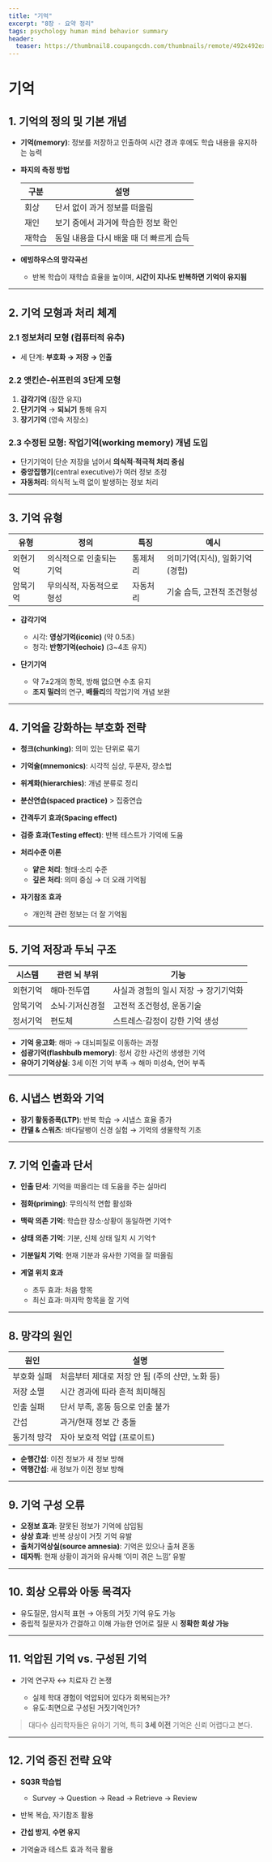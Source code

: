 ```yaml
---
title: "기억"
excerpt: "8장 - 요약 정리"
tags: psychology human mind behavior summary
header:
  teaser: https://thumbnail8.coupangcdn.com/thumbnails/remote/492x492ex/image/retail-product-api/A00077021/100209435/111776127/main/9791162263631_L.jpg
---
```


# 기억

## 1. 기억의 정의 및 기본 개념

* **기억(memory)**: 정보를 저장하고 인출하여 시간 경과 후에도 학습 내용을 유지하는 능력

* **파지의 측정 방법**

  | 구분  | 설명                      |
  | --- | ----------------------- |
  | 회상  | 단서 없이 과거 정보를 떠올림        |
  | 재인  | 보기 중에서 과거에 학습한 정보 확인    |
  | 재학습 | 동일 내용을 다시 배울 때 더 빠르게 습득 |

* **에빙하우스의 망각곡선**

  * 반복 학습이 재학습 효율을 높이며, **시간이 지나도 반복하면 기억이 유지됨**

---

## 2. 기억 모형과 처리 체계

### 2.1 정보처리 모형 (컴퓨터적 유추)

* 세 단계: **부호화 → 저장 → 인출**

### 2.2 앳킨슨-쉬프린의 3단계 모형

1. **감각기억** (잠깐 유지)
2. **단기기억** → **되뇌기** 통해 유지
3. **장기기억** (영속 저장소)

### 2.3 수정된 모형: **작업기억(working memory)** 개념 도입

* 단기기억이 단순 저장을 넘어서 **의식적·적극적 처리 중심**
* **중앙집행기**(central executive)가 여러 정보 조정
* **자동처리**: 의식적 노력 없이 발생하는 정보 처리

---

## 3. 기억 유형

| 유형   | 정의             | 특징   | 예시                 |
| ---- | -------------- | ---- | ------------------ |
| 외현기억 | 의식적으로 인출되는 기억  | 통제처리 | 의미기억(지식), 일화기억(경험) |
| 암묵기억 | 무의식적, 자동적으로 형성 | 자동처리 | 기술 습득, 고전적 조건형성    |

* **감각기억**

  * 시각: **영상기억(iconic)** (약 0.5초)
  * 청각: **반향기억(echoic)** (3\~4초 유지)

* **단기기억**

  * 약 7±2개의 항목, 방해 없으면 수초 유지
  * **조지 밀러**의 연구, **배들리**의 작업기억 개념 보완

---

## 4. 기억을 강화하는 부호화 전략

* **청크(chunking)**: 의미 있는 단위로 묶기

* **기억술(mnemonics)**: 시각적 심상, 두문자, 장소법

* **위계화(hierarchies)**: 개념 분류로 정리

* **분산연습(spaced practice)** > 집중연습

* **간격두기 효과(Spacing effect)**

* **검증 효과(Testing effect)**: 반복 테스트가 기억에 도움

* **처리수준 이론**

  * **얕은 처리**: 형태·소리 수준
  * **깊은 처리**: 의미 중심 → 더 오래 기억됨

* **자기참조 효과**

  * 개인적 관련 정보는 더 잘 기억됨

---

## 5. 기억 저장과 두뇌 구조

| 시스템  | 관련 뇌 부위  | 기능                    |
| ---- | -------- | --------------------- |
| 외현기억 | 해마·전두엽   | 사실과 경험의 일시 저장 → 장기기억화 |
| 암묵기억 | 소뇌·기저신경절 | 고전적 조건형성, 운동기술        |
| 정서기억 | 편도체      | 스트레스·감정이 강한 기억 생성     |

* **기억 응고화**: 해마 → 대뇌피질로 이동하는 과정
* **섬광기억(flashbulb memory)**: 정서 강한 사건의 생생한 기억
* **유아기 기억상실**: 3세 이전 기억 부족 → 해마 미성숙, 언어 부족

---

## 6. 시냅스 변화와 기억

* **장기 활동증폭(LTP)**: 반복 학습 → 시냅스 효율 증가
* **칸델 & 스워츠**: 바다달팽이 신경 실험 → 기억의 생물학적 기초

---

## 7. 기억 인출과 단서

* **인출 단서**: 기억을 떠올리는 데 도움을 주는 실마리
* **점화(priming)**: 무의식적 연합 활성화
* **맥락 의존 기억**: 학습한 장소·상황이 동일하면 기억↑
* **상태 의존 기억**: 기분, 신체 상태 일치 시 기억↑
* **기분일치 기억**: 현재 기분과 유사한 기억을 잘 떠올림
* **계열 위치 효과**

  * 초두 효과: 처음 항목
  * 최신 효과: 마지막 항목을 잘 기억

---

## 8. 망각의 원인

| 원인     | 설명                            |
| ------ | ----------------------------- |
| 부호화 실패 | 처음부터 제대로 저장 안 됨 (주의 산만, 노화 등) |
| 저장 소멸  | 시간 경과에 따라 흔적 희미해짐             |
| 인출 실패  | 단서 부족, 혼동 등으로 인출 불가           |
| 간섭     | 과거/현재 정보 간 충돌                 |
| 동기적 망각 | 자아 보호적 억압 (프로이트)              |

* **순행간섭**: 이전 정보가 새 정보 방해
* **역행간섭**: 새 정보가 이전 정보 방해

---

## 9. 기억 구성 오류

* **오정보 효과**: 잘못된 정보가 기억에 삽입됨
* **상상 효과**: 반복 상상이 거짓 기억 유발
* **출처기억상실(source amnesia)**: 기억은 있으나 출처 혼동
* **데자뷔**: 현재 상황이 과거와 유사해 ‘이미 겪은 느낌’ 유발

---

## 10. 회상 오류와 아동 목격자

* 유도질문, 암시적 표현 → 아동의 거짓 기억 유도 가능
* 중립적 질문자가 간결하고 이해 가능한 언어로 질문 시 **정확한 회상 가능**

---

## 11. 억압된 기억 vs. 구성된 기억

* 기억 연구자 ↔ 치료자 간 논쟁

  * 실제 학대 경험이 억압되어 있다가 회복되는가?
  * 유도·최면으로 구성된 거짓기억인가?

> 대다수 심리학자들은 유아기 기억, 특히 **3세 이전** 기억은 신뢰 어렵다고 본다.

---

## 12. 기억 증진 전략 요약

* **SQ3R 학습법**

  * Survey → Question → Read → Retrieve → Review
* 반복 복습, 자기참조 활용
* **간섭 방지**, **수면 유지**
* 기억술과 테스트 효과 적극 활용
